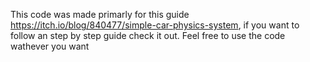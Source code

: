 This code was made primarly for this guide https://itch.io/blog/840477/simple-car-physics-system, if you want to follow an step by step guide check it out.
Feel free to use the code wathever you want
